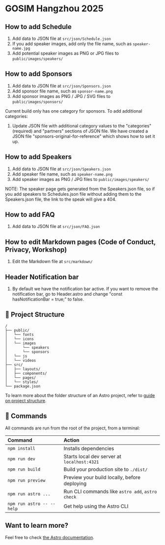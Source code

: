 # GOSIM Hangzhou 2025

## How to add Schedule
1. Add data to JSON file at `src/json/Schedule.json`
2. If you add speaker images, add only the file name, such as `speaker-name.jpg`
3. Add potential speaker images as PNG or JPG files to `public/images/speakers/`

## How to add Sponsors
1. Add data to JSON file at `src/json/Sponsors.json`
2. Add sponsor file name, such as `sponsor-name.png`
3. Add sponsor images as PNG / JPG / SVG files to `public/images/sponsors/`

Current build only has one category for sponsors. To add additional categories:
1. Update JSON file with additional category values to the "categories" (required) and "partners" sections of JSON file. We have created a JSON file "sponsors-original-for-reference" which shows how to set it up. 

## How to add Speakers
1. Add data to JSON file at `src/json/Speakers.json`
2. Add speaker file name, such as `speaker-name.png`
3. Add speaker images as PNG / JPG files to `public/images/speakers/`

NOTE: The speaker page gets generated from the Speakers.json file, so if you add speakers to Schedules.json file without adding them to the Speakers.json file, the link to the speak will give a 404. 

## How to add FAQ
1. Add data to JSON file at `src/json/FAQ.json`

## How to edit Markdown pages (Code of Conduct, Privacy, Workshop)
1. Edit the Markdown file at `src/markdown/`

## Header Notification bar
1. By default we have the notification bar active. If you want to remove the notification bar, go to Header.astro and change "const hasNotificationBar = true;" to false.

## 🚀 Project Structure

```text
/
├── public/
│   └── fonts
│   └── icons
│   └── images
│       └── speakers
│       └── sponsors
│   └── js
│   └── videos
├── src/
│   ├── layouts/
│   ├── components/
│   └── pages/
│   └── styles/
└── package.json
```

To learn more about the folder structure of an Astro project, refer to [guide on project structure](https://docs.astro.build/en/basics/project-structure/).

## 🧞 Commands

All commands are run from the root of the project, from a terminal:

| Command                   | Action                                           |
| :------------------------ | :----------------------------------------------- |
| `npm install`             | Installs dependencies                            |
| `npm run dev`             | Starts local dev server at `localhost:4321`      |
| `npm run build`           | Build your production site to `./dist/`          |
| `npm run preview`         | Preview your build locally, before deploying     |
| `npm run astro ...`       | Run CLI commands like `astro add`, `astro check` |
| `npm run astro -- --help` | Get help using the Astro CLI                     |

## Want to learn more?

Feel free to check [the Astro documentation](https://docs.astro.build).

